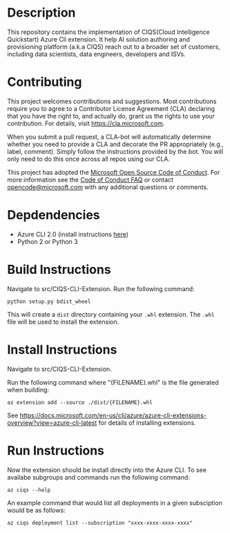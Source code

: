 # Description

This repository contains the implementation of CIQS(Cloud Intelligence Quickstart) Azure Cli extension. It help AI solution authoring and provisioning platform (a.k.a CIQS) reach out to a broader set of customers, including data scientists, data engineers, developers and ISVs.

# Contributing

This project welcomes contributions and suggestions.  Most contributions require you to agree to a
Contributor License Agreement (CLA) declaring that you have the right to, and actually do, grant us
the rights to use your contribution. For details, visit https://cla.microsoft.com.

When you submit a pull request, a CLA-bot will automatically determine whether you need to provide
a CLA and decorate the PR appropriately (e.g., label, comment). Simply follow the instructions
provided by the bot. You will only need to do this once across all repos using our CLA.

This project has adopted the [Microsoft Open Source Code of Conduct](https://opensource.microsoft.com/codeofconduct/).
For more information see the [Code of Conduct FAQ](https://opensource.microsoft.com/codeofconduct/faq/) or
contact [opencode@microsoft.com](mailto:opencode@microsoft.com) with any additional questions or comments.

# Depdendencies

* Azure CLI 2.0 (install instructions [here](https://docs.microsoft.com/en-us/cli/azure/install-azure-cli?view=azure-cli-latest))
* Python 2 or Python 3

# Build Instructions

Navigate to src/CIQS-CLI-Extension.
Run the following command:
```
python setup.py bdist_wheel
```
This will create a `dist` directory containing your `.whl` extension.
The `.whl` file will be used to install the extension.

# Install Instructions

Navigate to src/CIQS-CLI-Extension.

Run the following command where "{FILENAME}.whl" is the file generated when building:
```
az extension add --source ./dist/{FILENAME}.whl
```
See https://docs.microsoft.com/en-us/cli/azure/azure-cli-extensions-overview?view=azure-cli-latest for details of installing extensions.

# Run Instructions
Now the extension should be install directly into the Azure CLI.
To see availabe subgroups and commands run the following command:
```
az ciqs --help
```
An example command that would list all deployments in a given subsciption would be as follows:
```
az ciqs deployment list --subscription "xxxx-xxxx-xxxx-xxxx"
```
